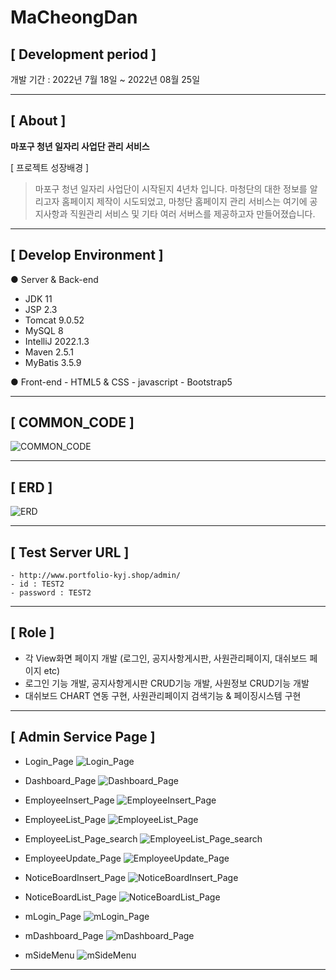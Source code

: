 # MaCheongDan

## **[ Development period ]**

개발 기간 : 2022년 7월 18일 ~ 2022년 08월 25일

---

## **[ About ]**

**마포구 청년 일자리 사업단 관리 서비스**

[ 프로젝트 성장배경 ]
> 마포구 청년 일자리 사업단이 시작된지 4년차 입니다.
> 마청단의 대한 정보를 알리고자 홈페이지 제작이 시도되었고, 마청단 홈페이지 관리 서비스는 여기에 공지사항과 직원관리 서비스 및 기타 여러 서버스를 제공하고자 만들어졌습니다.

---

## **[ Develop Environment ]**

● Server & Back-end
   - JDK 11   
   - JSP 2.3   
   - Tomcat 9.0.52
   - MySQL 8
   - IntelliJ 2022.1.3
   - Maven 2.5.1
   - MyBatis 3.5.9

●  Front-end
    - HTML5 & CSS
    - javascript
    - Bootstrap5

---

## **[ COMMON_CODE ]**
![COMMON_CODE](https://github.com/Kim-YeonJun/MaCheongDan_admin/blob/main/README_IMG/COMMON_CODE.PNG)

---

## **[ ERD ]**
![ERD](https://github.com/Kim-YeonJun/MaCheongDan_admin/blob/main/README_IMG/ERD.PNG)

---

## **[ Test Server URL ]**
    - http://www.portfolio-kyj.shop/admin/
    - id : TEST2
    - password : TEST2

---

## **[ Role ]**

 * 각 View화면 페이지 개발 (로그인, 공지사항게시판, 사원관리페이지, 대쉬보드 페이지 etc)
 * 로그인 기능 개발, 공지사항게시판 CRUD기능 개발, 사원정보 CRUD기능 개발
 * 대쉬보드 CHART 연동 구현, 사원관리페이지 검색기능 & 페이징시스템 구현

---

## **[ Admin Service Page ]**
 - Login_Page 
![Login_Page](https://github.com/Kim-YeonJun/MaCheongDan_admin/blob/main/README_IMG/Login_Page.PNG)
 - Dashboard_Page 
![Dashboard_Page](https://github.com/Kim-YeonJun/MaCheongDan_admin/blob/main/README_IMG/Dashboard_Page.PNG)
 - EmployeeInsert_Page 
![EmployeeInsert_Page](https://github.com/Kim-YeonJun/MaCheongDan_admin/blob/main/README_IMG/EmployeeInsert_Page.PNG)
 - EmployeeList_Page 
![EmployeeList_Page](https://github.com/Kim-YeonJun/MaCheongDan_admin/blob/main/README_IMG/EmployeeList_Page.PNG)
 - EmployeeList_Page_search 
![EmployeeList_Page_search](https://github.com/Kim-YeonJun/MaCheongDan_admin/blob/main/README_IMG/EmployeeList_Page_search.PNG)
 - EmployeeUpdate_Page 
![EmployeeUpdate_Page](https://github.com/Kim-YeonJun/MaCheongDan_admin/blob/main/README_IMG/EmployeeUpdate_Page.PNG)
 - NoticeBoardInsert_Page 
![NoticeBoardInsert_Page](https://github.com/Kim-YeonJun/MaCheongDan_admin/blob/main/README_IMG/NoticeBoardInsert_Page.PNG)
 - NoticeBoardList_Page 
![NoticeBoardList_Page](https://github.com/Kim-YeonJun/MaCheongDan_admin/blob/main/README_IMG/NoticeBoardList_Page.PNG)

- mLogin_Page
![mLogin_Page](https://github.com/Kim-YeonJun/MaCheongDan_admin/blob/main/README_IMG/mLogin_Page.PNG)
- mDashboard_Page
![mDashboard_Page](https://github.com/Kim-YeonJun/MaCheongDan_admin/blob/main/README_IMG/mDashboard_Page.PNG)
- mSideMenu
![mSideMenu](https://github.com/Kim-YeonJun/MaCheongDan_admin/blob/main/README_IMG/mSideMenu.PNG)

---




